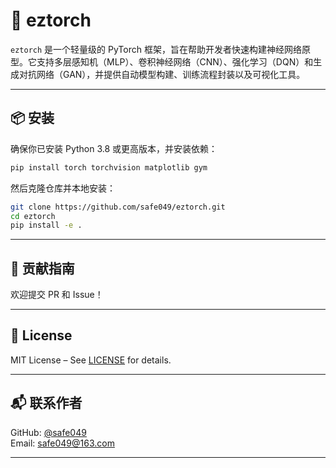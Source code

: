 
# 🧠 eztorch

`eztorch` 是一个轻量级的 PyTorch 框架，旨在帮助开发者快速构建神经网络原型。它支持多层感知机（MLP）、卷积神经网络（CNN）、强化学习（DQN）和生成对抗网络（GAN），并提供自动模型构建、训练流程封装以及可视化工具。

---

## 📦 安装

确保你已安装 Python 3.8 或更高版本，并安装依赖：

```bash
pip install torch torchvision matplotlib gym
```

然后克隆仓库并本地安装：

```bash
git clone https://github.com/safe049/eztorch.git
cd eztorch
pip install -e .
```

---

## 🤝 贡献指南

欢迎提交 PR 和 Issue！  

---

## 📄 License

MIT License – See [LICENSE](LICENSE) for details.

---

## 📬 联系作者

GitHub: [@safe049](https://github.com/safe049)  
Email: safe049@163.com

--- 
